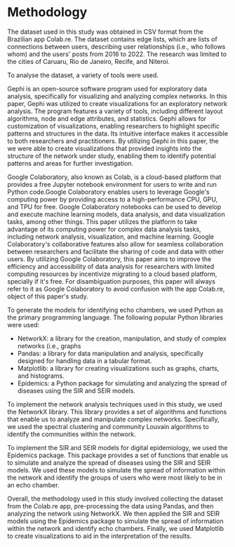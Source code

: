 # Methodology

The dataset used in this study was obtained in CSV format from the Brazilian app Colab.re. The dataset contains edge lists, which are lists of connections between users, describing user relationships (i.e., who follows whom) and the users' posts from 2016 to 2022. The research was limited to the cities of Caruaru, Rio de Janeiro, Recife, and Niteroi.

To analyse the dataset, a variety of tools were used.

Gephi is an open-source software program used for exploratory data analysis, specifically for visualizing and analyzing complex networks. In this paper, Gephi was utilized to create visualizations for an exploratory network analysis. The program features a variety of tools, including different layout algorithms, node and edge attributes, and statistics. Gephi allows for customization of visualizations, enabling researchers to highlight specific patterns and structures in the data. Its intuitive interface makes it accessible to both researchers and practitioners. By utilizing Gephi in this paper, the we were able to create visualizations that provided insights into the structure of the network under study, enabling them to identify potential patterns and areas for further investigation.

Google Colaboratory, also known as Colab, is a cloud-based platform that provides a free Jupyter notebook environment for users to write and run Python code.Google Colaboratory enables users to leverage Google's computing power by providing access to a high-performance CPU, GPU, and TPU for free. Google Colaboratory notebooks can be used to develop and execute machine learning models, data analysis, and data visualization tasks, among other things. This paper utilizes the platform to take advantage of its computing power for complex data analysis tasks, including network analysis, visualization, and machine learning. Google Colaboratory's collaborative features also allow for seamless collaboration between researchers and facilitate the sharing of code and data with other users. By utilizing Google Colaboratory, this paper aims to improve the efficiency and accessibility of data analysis for researchers with limited computing resources by incentivize migrating to a cloud based platform, specially if it's free. For disambiguation purposes, this paper will always refer to it as Google Colaboratory to avoid confusion with the app Colab.re, object of this paper's study. 

To generate the models for identifying echo chambers, we used Python as the primary programming language. The following popular Python libraries were used:

- NetworkX: a library for the creation, manipulation, and study of complex networks (i.e., graphs
- Pandas: a library for data manipulation and analysis, specifically designed for handling data in a tabular format.
- Matplotlib: a library for creating visualizations such as graphs, charts, and histograms.
- Epidemics: a Python package for simulating and analyzing the spread of diseases using the SIR and SEIR models.

To implement the network analysis techniques used in this study, we used the NetworkX library. This library provides a set of algorithms and functions that enable us to analyze and manipulate complex networks. Specifically, we used the spectral clustering and community Louvain algorithms to identify the communities within the network.

To implement the SIR and SEIR models for digital epidemiology, we used the Epidemics package. This package provides a set of functions that enable us to simulate and analyze the spread of diseases using the SIR and SEIR models. We used these models to simulate the spread of information within the network and identify the groups of users who were most likely to be in an echo chamber.

Overall, the methodology used in this study involved collecting the dataset from the Colab.re app, pre-processing the data using Pandas, and then analyzing the network using NetworkX. We then applied the SIR and SEIR models using the Epidemics package to simulate the spread of information within the network and identify echo chambers. Finally, we used Matplotlib to create visualizations to aid in the interpretation of the results.